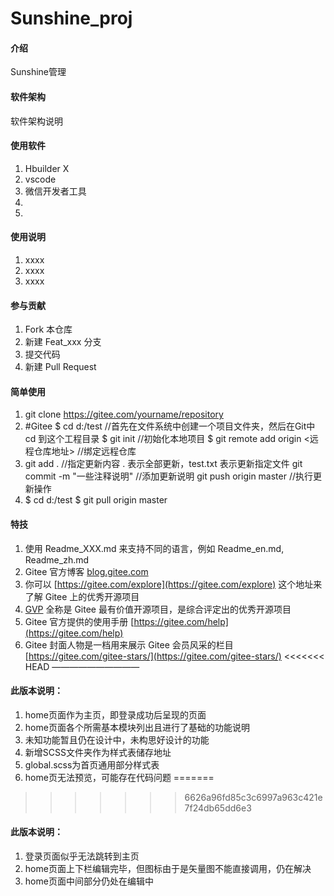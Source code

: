 # Sunshine_proj

#### 介绍
Sunshine管理

#### 软件架构
软件架构说明


#### 使用软件

1.  Hbuilder X
2.  vscode
3.  微信开发者工具
4.
5.

#### 使用说明

1.  xxxx
2.  xxxx
3.  xxxx

#### 参与贡献

1.  Fork 本仓库
2.  新建 Feat_xxx 分支
3.  提交代码
4.  新建 Pull Request

#### 简单使用

1.  git clone https://gitee.com/yourname/repository
2.  #Gitee
    $ cd d:/test //首先在文件系统中创建一个项目文件夹，然后在Git中 cd 到这个工程目录
    $ git init //初始化本地项目
    $ git remote add origin <远程仓库地址> //绑定远程仓库
3.  git add .    //指定更新内容    . 表示全部更新，test.txt 表示更新指定文件
    git commit -m "一些注释说明"     //添加更新说明
    git push origin master            //执行更新操作
4.  $ cd d:/test
    $ git pull origin master

#### 特技

1.  使用 Readme\_XXX.md 来支持不同的语言，例如 Readme\_en.md, Readme\_zh.md
2.  Gitee 官方博客 [blog.gitee.com](https://blog.gitee.com)
3.  你可以 [https://gitee.com/explore](https://gitee.com/explore) 这个地址来了解 Gitee 上的优秀开源项目
4.  [GVP](https://gitee.com/gvp) 全称是 Gitee 最有价值开源项目，是综合评定出的优秀开源项目
5.  Gitee 官方提供的使用手册 [https://gitee.com/help](https://gitee.com/help)
6.  Gitee 封面人物是一档用来展示 Gitee 会员风采的栏目 [https://gitee.com/gitee-stars/](https://gitee.com/gitee-stars/)
<<<<<<< HEAD
——————————
#### 此版本说明：
1. home页面作为主页，即登录成功后呈现的页面
2. home页面各个所需基本模块列出且进行了基础的功能说明
3. 未知功能暂且仍在设计中，未构思好设计的功能
4. 新增SCSS文件夹作为样式表储存地址
5. global.scss为首页通用部分样式表
6. home页无法预览，可能存在代码问题
=======
>>>>>>> 6626a96fd85c3c6997a963c421e7f24db65dd6e3

#### 此版本说明：
1. 登录页面似乎无法跳转到主页
2. home页面上下栏编辑完毕，但图标由于是矢量图不能直接调用，仍在解决
3. home页面中间部分仍处在编辑中
